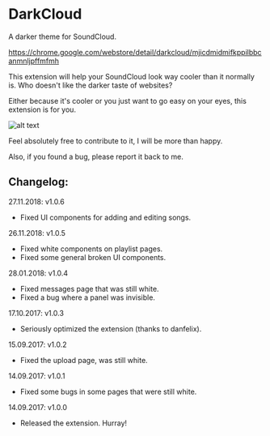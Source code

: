 # DarkCloud
A darker theme for SoundCloud.

https://chrome.google.com/webstore/detail/darkcloud/mjicdmidmifkppilbbcanmnljpffmfmh

This extension will help your SoundCloud look way cooler than it normally is.
Who doesn't like the darker taste of websites?

Either because it's cooler or you just want to go easy on your eyes, this extension is for you.

![alt text](https://github.com/iamdiogo/DarkCloud/blob/master/images/screencroped.png)

Feel absolutely free to contribute to it, I will be more than happy.

Also, if you found a bug, please report it back to me.

## Changelog:

27.11.2018: v1.0.6
- Fixed UI components for adding and editing songs.

26.11.2018: v1.0.5
- Fixed white components on playlist pages.
- Fixed some general broken UI components.

28.01.2018: v1.0.4
- Fixed messages page that was still white.
- Fixed a bug where a panel was invisible.

17.10.2017: v1.0.3
- Seriously optimized the extension (thanks to danfelix).

15.09.2017: v1.0.2
- Fixed the upload page, was still white.

14.09.2017: v1.0.1
- Fixed some bugs in some pages that were still white.

14.09.2017: v1.0.0
- Released the extension. Hurray!
